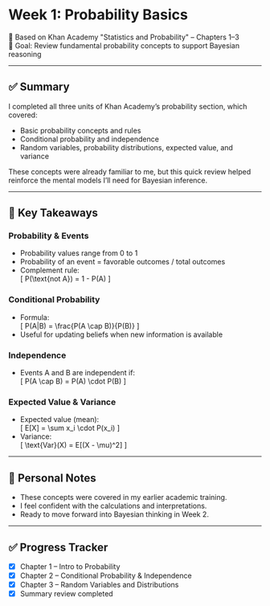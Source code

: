 # Week 1: Probability Basics

📘 Based on Khan Academy "Statistics and Probability" – Chapters 1–3  
🎯 Goal: Review fundamental probability concepts to support Bayesian reasoning

---

## ✅ Summary

I completed all three units of Khan Academy’s probability section, which covered:

- Basic probability concepts and rules
- Conditional probability and independence
- Random variables, probability distributions, expected value, and variance

These concepts were already familiar to me, but this quick review helped reinforce the mental models I’ll need for Bayesian inference.

---

## 🔑 Key Takeaways

### Probability & Events

- Probability values range from 0 to 1  
- Probability of an event = favorable outcomes / total outcomes  
- Complement rule:  
  \[
  P(\text{not A}) = 1 - P(A)
  \]

### Conditional Probability

- Formula:  
  \[
  P(A|B) = \frac{P(A \cap B)}{P(B)}
  \]
- Useful for updating beliefs when new information is available

### Independence

- Events A and B are independent if:  
  \[
  P(A \cap B) = P(A) \cdot P(B)
  \]

### Expected Value & Variance

- Expected value (mean):  
  \[
  E[X] = \sum x_i \cdot P(x_i)
  \]
- Variance:  
  \[
  \text{Var}(X) = E[(X - \mu)^2]
  \]

---

## 🧠 Personal Notes

- These concepts were covered in my earlier academic training.
- I feel confident with the calculations and interpretations.
- Ready to move forward into Bayesian thinking in Week 2.

---

## ✅ Progress Tracker

- [x] Chapter 1 – Intro to Probability
- [x] Chapter 2 – Conditional Probability & Independence
- [x] Chapter 3 – Random Variables and Distributions
- [x] Summary review completed
